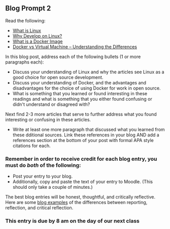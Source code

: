 ## Blog Prompt 2

Read the following:
  - [What is Linux](https://opensource.com/resources/linux)
  - [Why Develop on Linux?](https://insights.dice.com/2017/02/24/why-develop-on-linux/)
  - [What is a Docker Image](https://searchitoperations.techtarget.com/definition/Docker-image)
  - [Docker vs Virtual Machine – Understanding the Differences](https://geekflare.com/docker-vs-virtual-machine/)


In this blog post, address each of the following bullets (1 or more paragraphs each):
  - Discuss your understanding of Linux and why the articles see Linux as a good choice for open source development.
  - Discuss your understanding of Docker, and the advantages and disadvantages for the choice of using Docker for work in open source.
  -  What is something that you learned or found interesting in these readings and what is something that you either found confusing or didn't understand or disagreed with?

Next find 2-3 more articles that serve to further address what you found interesting or confusing in these articles. 
 - Write at least one more paragraph that discussed what you learned from these dditional sources. Link these references in your blog AND add a references section at the bottom of your post with formal APA style citations for each. 


### Remember in order to receive credit for each blog entry, you must do *both* of the following:

  - Post your entry to your blog.
  - Additionally, copy and paste the text of your entry to Moodle. (This should only take a couple of minutes.)

The best blog entries will be honest, thoughtful, and critically reflective. Here are some [blog examples](blogreflection.md)
of the differences between reporting, reflection, and critical reflection.

### This entry is due by 8 am on the day of our next class
